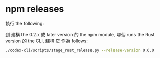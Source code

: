 # npm releases

執行 the following:

到 建構 the 0.2.x 或 later version 的 the npm module, 哪個 runs the Rust version 的 the CLI, 建構 它 作為 follows:

```bash
./codex-cli/scripts/stage_rust_release.py --release-version 0.6.0
```
